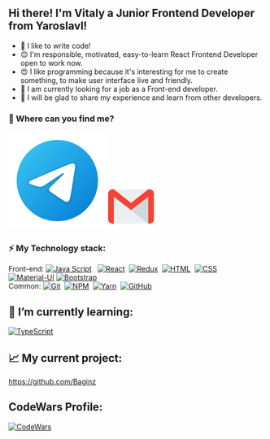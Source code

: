 ## Hi there!  I'm Vitaly a Junior Frontend Developer from Yaroslavl!

* 🤟 I like to write code!
* 😊 I'm responsible, motivated, easy-to-learn React Frontend Developer open to work now.
* 😍 I like programming because it's interesting for me to create something, to make user interface live and friendly.
* 🌱 I am currently looking for a job as a Front-end developer.
* 👯 I will be glad to share my experience and learn from other developers.

### 🤔 Where can you find me?

<!-- [<img src="Linkedin.svg">]() -->
[<img src="telegram.svg">](https://t.me/Bagins)
[<img src="gmail.svg" width="90px" height="90px">](mailto:baginsqt@gmail.com)
<br />

### ⚡️ My Technology stack:

Front-end: 
[![Java Script](https://shields.io/badge/-Java_Script-F7DF1E?logo=javascript&style=for-the-badge&logoColor=222)](https://learn.javascript.ru/) &nbsp;
[![React](https://shields.io/badge/-React-f9fbfa?logo=react&style=for-the-badge)](https://reactjs.org/)&nbsp;
[![Redux](https://shields.io/badge/-Redux-710B77?logo=redux&style=for-the-badge)](https://redux.js.org/)&nbsp;
[![HTML](https://shields.io/badge/-HTML5-E34F26?logo=html5&style=for-the-badge&logoColor=fff)](https://www.w3schools.com/html/)&nbsp;
[![CSS](https://shields.io/badge/-CSS3-1572B6?logo=css3&style=for-the-badge&logoColor=fff)](https://www.w3schools.com/css/)&nbsp;
[![Material-UI](https://img.shields.io/badge/-materialui-1572B6?logo=Material-UI&style=for-the-badge)](https://material-ui.com/ru/)
[![Bootstrap](https://img.shields.io/badge/-Bootstrap-f9fbfa?logo=bootstrap&style=for-the-badge)](https://getbootstrap.com/)
<br />
Common: 
[![Git](https://shields.io/badge/-Git-f0efe7?logo=git&style=for-the-badge)](https://git-scm.com/)&nbsp;
[![NPM](https://img.shields.io/badge/NPM-%23000000.svg?style=for-the-badge&logo=npm&logoColor=white)](https://www.npmjs.com/)&nbsp;
[![Yarn](https://shields.io/badge/-Yarn-f0efe7?logo=git&style=for-the-badge)](https://yarnpkg.com/)&nbsp;
[![GitHub](https://shields.io/badge/-GitHub-333?logo=GitHub&style=for-the-badge)](https://github.com/)&nbsp;

## 🌱 I’m currently learning:

[![TypeScript](https://img.shields.io/badge/-TypeScript-f9fbfa?logo=TypeScript&style=for-the-badge)](https://www.typescriptlang.org/)



## 📈 My current project:

https://github.com/Baginz

## CodeWars Profile:

[![CodeWars](https://img.shields.io/badge/-CodeWars-333?logo=CodeWars&style=for-the-badge)](https://www.codewars.com/users/Baginz)

